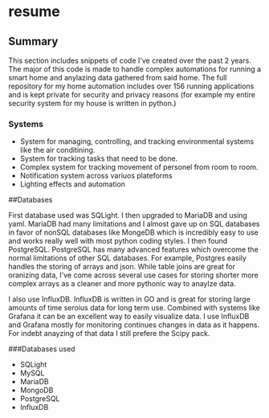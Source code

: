 # resume
## Summary

This section includes snippets of code I've created over the past 2 years. The major of this code is made to handle complex automations for running a smart home and anylazing data gathered from said home. The full repository for my home automation includes over 156 running applications and is kept private for security and privacy reasons (for example my entire security system for my house is written in python.)

### Systems
+ System for managing, controlling, and tracking environmental systems like the air conditining.
+ System for tracking tasks that need to be done.
+ Complex system for tracking movement of personel from room to room.
+ Notification system across variuos plateforms
+ Lighting effects and automation 


##Databases

First database used was SQLight. I then upgraded to MariaDB and using yaml. MariaDB had many limitations and I almost gave up on SQL databases in favor of nonSQL databases like MongeDB which is incredibly easy to use and works really well with most python coding styles. I then found PostgreSQL. PostgreSQL has many advanced features which overcome the normal limitations of other SQL databases. For example, Postgres easily handles the storing of arrays and json. While table joins are great for oranizing data, I've come across several use cases for storing shorter more complex arrays as a cleaner and more pythonic way to anaylze data.

I also use InfluxDB. InfluxDB is written in GO and is great for storing large amounts of time seroius data for long term use. Combined with systems like Grafana it can be an excellent way to easily visualize data. I use InfluxDB and Grafana mostly for monitoring continues changes in data as it happens. For indebt anayzing of that data I still prefere the Scipy pack.

###Databases used
+ SQLight
+ MySQL
+ MariaDB
+ MongoDB
+ PostgreSQL
+ InfluxDB
